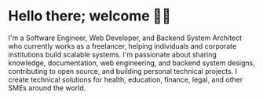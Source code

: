 # Hello there; welcome 👋🏾



I'm a Software Engineer, Web Developer, and Backend System Architect who currently works as a freelancer, helping individuals and corporate institutions build scalable systems. I'm passionate about sharing knowledge, documentation, web engineering, and backend system designs, contributing to open source, and building personal technical projects. I create technical solutions for health, education, finance, legal, and other SMEs around the world.

